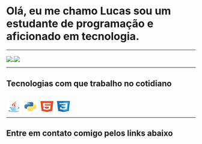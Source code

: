 # Olá, eu me chamo Lucas sou um estudante de programação e aficionado em tecnologia. 
---
<div>
  <a href="https://github.com/LucasSouza67/">
    <img  height="160em" align="center" src="https://github-readme-stats.vercel.app/api?username=LucasSouza67&show_icons=true&theme=dark&show_icons=true*include_all_commits=true"/>
  </a>
    <img height="160em" align="center" src="https://github-readme-stats.vercel.app/api/top-langs/?username=LucasSouza67&layout=compact&langs_count=16&theme=dark" />
</div>

 ---
 ## Tecnologias com que trabalho no cotidiano 
<div style="display: inline_block"><br>
    <img align="center" alt="" height="30" width="40" src="https://raw.githubusercontent.com/devicons/devicon/master/icons/java/java-original.svg">
    <img align="center" alt="" height="30" width="40" src="https://raw.githubusercontent.com/devicons/devicon/master/icons/python/python-original.svg">
    <img align="center" alt="" height="30" width="40" src="https://raw.githubusercontent.com/devicons/devicon/master/icons/html5/html5-plain.svg">
    <img align="center" alt="" height="30" width="40" src="https://raw.githubusercontent.com/devicons/devicon/master/icons/css3/css3-original.svg">
</div>

---
## Entre em contato comigo pelos links abaixo
<div>
  <a href="link" target="_blank" rel="noopener noreferrer"><img src="https://img.shields.io/badge/Instagram-E4405F?style=for-the-badge&logo=instagram&logoColor=white" alt="" target="_blank"></a>
  <a href="link" target="_blank" rel="noopener noreferrer"><img src="https://img.shields.io/badge/LinkedIn-0077B5?style=for-the-badge&logo=linkedin&logoColor=white" alt="" target="_blank"></a>
  <a href="link" target="_blank" rel="noopener noreferrer"><img src="https://img.shields.io/badge/Gmail-D14836?style=for-the-badge&logo=gmail&logoColor=white" alt="" target="_blank"></a>
</div>








